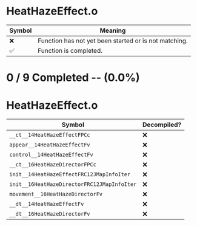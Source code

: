 # HeatHazeEffect.o
| Symbol | Meaning 
| ------------- | ------------- 
| :x: | Function has not yet been started or is not matching. 
| :white_check_mark: | Function is completed. 


# 0 / 9 Completed -- (0.0%)
# HeatHazeEffect.o
| Symbol | Decompiled? |
| ------------- | ------------- |
| `__ct__14HeatHazeEffectFPCc` | :x: |
| `appear__14HeatHazeEffectFv` | :x: |
| `control__14HeatHazeEffectFv` | :x: |
| `__ct__16HeatHazeDirectorFPCc` | :x: |
| `init__14HeatHazeEffectFRC12JMapInfoIter` | :x: |
| `init__16HeatHazeDirectorFRC12JMapInfoIter` | :x: |
| `movement__16HeatHazeDirectorFv` | :x: |
| `__dt__14HeatHazeEffectFv` | :x: |
| `__dt__16HeatHazeDirectorFv` | :x: |
